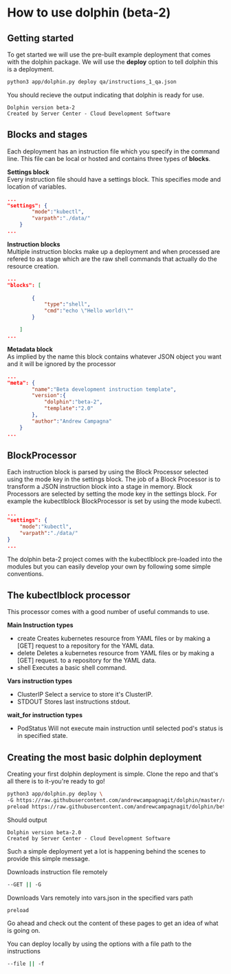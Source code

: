 # How to use dolphin (beta-2)

## Getting started

To get started we will use the pre-built example deployment that
comes with the dolphin package. We will use the **deploy** option
to tell dolphin this is a deployment.
```bash
python3 app/dolphin.py deploy qa/instructions_1_qa.json
```

You should recieve the output indicating that dolphin is ready for use.
```
Dolphin version beta-2
Created by Server Center - Cloud Development Software
```

## Blocks and stages

Each deployment has an instruction file which you specify in the command
line. This file can be local or hosted and contains three types of **blocks**.

**Settings block**\
Every instruction file should have a settings block. This specifies mode
and location of variables.

```json
...
"settings": {
		"mode":"kubectl",
		"varpath":"./data/"
	}
...
```

**Instruction blocks**\
Multiple instruction blocks make up a deployment and when processed are refered
to as stage which are the raw shell commands that actually do the resource
creation.

```json
...
"blocks": [
		
		{
			"type":"shell",
			"cmd":"echo \"Hello world!\""
		}

	]
...
```

**Metadata block**\
As implied by the name this block contains whatever JSON object you want and it
will be ignored by the processor

```json
...
"meta": {
		"name":"Beta development instruction template",
		"version":{
			"dolphin":"beta-2",
			"template":"2.0"
		},
		"author":"Andrew Campagna"
	}
...
```

## BlockProcessor

Each instruction block is parsed by using the Block Processor selected using
the mode key in the settings block. The job of a Block Processor is to transform
a JSON instruction block into a stage in memory. Block Processors are selected
by setting the mode key in the settings block. For example the kubectlblock
BlockProcessor is set by using the mode kubectl.

```json
...
"settings": {
	"mode":"kubectl",
    "varpath":"./data/"
}
...
```

The dolphin beta-2 project comes with the kubectlblock pre-loaded into the
modules but you can easily develop your own by following some simple conventions.

## The kubectlblock processor

This processor comes with a good number of useful commands to use.

**Main Instruction types**

- create
Creates kubernetes resource from YAML files or by making a [GET]
request to a repository for the YAML data.
- delete
Deletes a kubernetes resource from YAML files or by making a [GET]
request. to a repository for the YAML data.
- shell
Executes a basic shell command.

**Vars instruction types**

- ClusterIP
Select a service to store it's ClusterIP.
- STDOUT
Stores last instructions stdout.

**wait_for instruction types**

- PodStatus
Will not execute main instruction until selected pod's status is
in specified state.

## Creating the most basic dolphin deployment

Creating your first dolphin deployment is simple. Clone the repo and that's
all there is to it-you're ready to go!

```bash
python3 app/dolphin.py deploy \
-G https://raw.githubusercontent.com/andrewcampagnagit/dolphin/master/resources/instructions.json \
preload https://raw.githubusercontent.com/andrewcampagnagit/dolphin/beta-2/data/vars.json
```

Should output
```
Dolphin version beta-2.0
Created by Server Center - Cloud Development Software
```

Such a simple deployment yet a lot is happening behind the scenes to provide
this simple message.

Downloads instruction file remotely
```bash
--GET || -G
```

Downloads Vars remotely into vars.json in the specified vars path
```
preload
```

Go ahead and check out the content of these pages to get an idea of what is
going on.

You can deploy locally by using the options with a file path to the instructions
```bash
--file || -f
```


